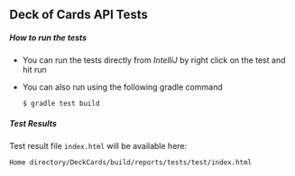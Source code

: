 Deck of Cards API Tests
-----
##### How to run the tests

 * You can run the tests directly from *IntelliJ* by right click on the test and hit run
 
 
 * You can also run using the following gradle command
    
     `$ gradle test build `
    
  ##### Test Results
  Test result file `index.html` will be available here: 
  
   `Home directory/DeckCards/build/reports/tests/test/index.html`
